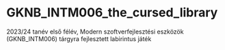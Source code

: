 # GKNB_INTM006_the_cursed_library
2023/24 tanév első félév, Modern szoftverfejlesztési eszközök (GKNB_INTM006) tárgyra fejlesztett labirintus játék
